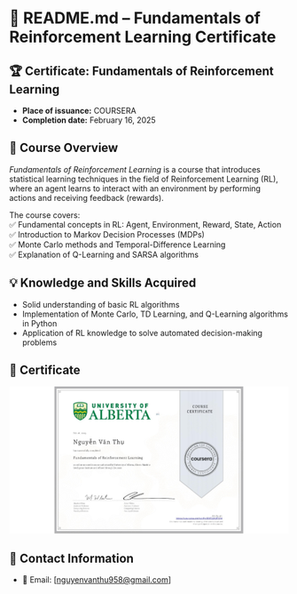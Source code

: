 # 📜 README.md – Fundamentals of Reinforcement Learning Certificate  

## 🏆 Certificate: Fundamentals of Reinforcement Learning  
- **Place of issuance:** COURSERA  
- **Completion date:** February 16, 2025  

## 📖 Course Overview  
*Fundamentals of Reinforcement Learning* is a course that introduces statistical learning techniques in the field of Reinforcement Learning (RL), where an agent learns to interact with an environment by performing actions and receiving feedback (rewards).  

The course covers:  
✅ Fundamental concepts in RL: Agent, Environment, Reward, State, Action  
✅ Introduction to Markov Decision Processes (MDPs)  
✅ Monte Carlo methods and Temporal-Difference Learning  
✅ Explanation of Q-Learning and SARSA algorithms  

## 💡 Knowledge and Skills Acquired  
- Solid understanding of basic RL algorithms  
- Implementation of Monte Carlo, TD Learning, and Q-Learning algorithms in Python  
- Application of RL knowledge to solve automated decision-making problems  

## 📂 Certificate  
![Certificate](CERTIFICATE_LANDING_PAGE~I0KF22V2P1Q4.jpeg) 

## 📝 Contact Information  
- 📧 Email: [nguyenvanthu958@gmail.com]  

